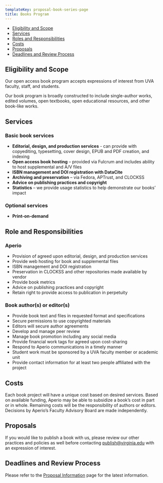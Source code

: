 ```yaml
---
templateKey: proposal-book-series-page
title: Books Program
---
```

<ul class="list-unstyled">
<li><a href="#scope">Eligibility and Scope</a></li>
<li><a href="#services">Services</a></li>
<li><a href="#roles">Roles and Responsibilities<a/></li>
<li><a href="#costs">Costs</a></li>
<li><a href="#proposals">Proposals</a></li>
<li><a href="#deadlines">Deadlines and Review Process</a></li>
</ul>

<h2 id="scope">Eligibility and Scope</h2>

Our open access book program accepts expressions of interest from UVA faculty, staff, and students.

Our book program is broadly constructed to include single-author works, edited volumes, open textbooks, open educational resources, and other book-like works. 

<h2 id="services">Services</h2>
<h3>Basic book services</h3>

* **Editorial, design, and production services** - can provide with copyediting, typesetting, cover design, EPUB and PDF creation, and indexing
* **Open access book hosting** – provided via Fulcrum and includes ability to host supplemental and A/V files
* **ISBN management and DOI registration with DataCite**
* **Archiving and preservation** – via Fedora, APTrust, and CLOCKSS
* **Advice on publishing practices and copyright**
* **Statistics** – we provide usage statistics to help demonstrate our books’ impact

<h3>Optional services</h3>

* **Print-on-demand**

<h2 id="roles">Role and Responsibilities</h2>
<h3>Aperio</h3>

* Provision of agreed upon editorial, design, and production services
* Provide web hosting for book and supplemental files
* ISBN management and DOI registration
* Preservation in CLOCKSS and other repositories made available by vendor
* Provide book metrics
* Advice on publishing practices and copyright
* Retain right to provide access to publication in perpetuity

<h3>Book author(s) or editor(s)</h3>

* Provide book text and files in requested format and specifications
* Secure permissions to use copyrighted materials
* Editors will secure author agreements
* Develop and manage peer review
* Manage book promotion including any social media
* Provide financial work tags for agreed upon cost-sharing
* Respond to Aperio communications in a timely manner
* Student work must be sponsored by a UVA faculty member or academic unit
* Provide contact information for at least two people affiliated with the project

<h2 id="costs">Costs</h2>

Each book project will have a unique cost based on desired services. Based on available funding, Aperio may be able to subsidize a book’s cost in part or in whole. Remaining costs will be the responsibility of authors or editors. Decisions by Aperio’s Faculty Advisory Board are made independently.

<h2 id="proposals">Proposals</h2>

If you would like to publish a book with us, please review our other practices and policies as well before contacting <a href="mailto:publish@virginia.edu">publish@virginia.edu</a> with an expression of interest.

<h2 id="deadlines">Deadlines and Review Process</h2>

Please refer to the <a href="/proposal-information/#deadlines">Proposal Information</a> page for the latest information.

